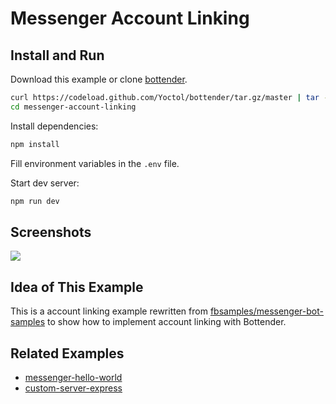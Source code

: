 # Messenger Account Linking

## Install and Run

Download this example or clone [bottender](https://github.com/Yoctol/bottender).

```sh
curl https://codeload.github.com/Yoctol/bottender/tar.gz/master | tar -xz --strip=2 bottender-master/examples/messenger-account-linking
cd messenger-account-linking
```

Install dependencies:

```sh
npm install
```

Fill environment variables in the `.env` file.

Start dev server:

```sh
npm run dev
```

## Screenshots

![](https://user-images.githubusercontent.com/3382565/77674259-39135f00-6fc6-11ea-8170-57aef3437743.png)

## Idea of This Example

This is a account linking example rewritten from [fbsamples/messenger-bot-samples](https://github.com/fbsamples/messenger-bot-samples/tree/master/account-linking) to show how to implement account linking with Bottender.

## Related Examples

- [messenger-hello-world](../messenger-hello-world)
- [custom-server-express](../custom-server-express)
